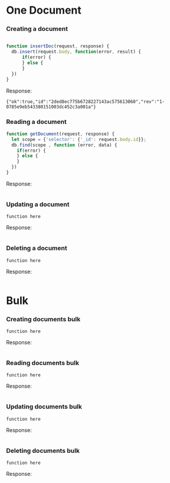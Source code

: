 
# One Document
### Creating a document
``` request = {"name": "Sil"}
```
```javascript
function insertDoc(request, response) {
  db.insert(request.body, function(error, result) {
      if(error) {
      } else {
      }
  })
}
```
Response:
```
{"ok":true,"id":"2ded8ec775b6728227143ac575613060","rev":"1-0785e9eb543380151003dc452c3a001a"}
```
    
### Reading a document
```javascript
function getDocument(request, response) { 
  let scope = {'selector': {'_id': request.body.id}};
  db.find(scope , function (error, data) {
    if(error) {
    } else {  
    }
  })
}
```
Response:
```
```

### Updating a document

```
function here
```
Response:
```
```


### Deleting a document

```
function here
```
Response: 
```
```

# Bulk

### Creating documents bulk
```
function here
```

Response: 
``` 
```

### Reading documents bulk
```
function here
```
Response:
```
```

### Updating documents bulk
```
function here

```
Response:
```

```

### Deleting documents bulk
```
function here
```
Response:
```
```
